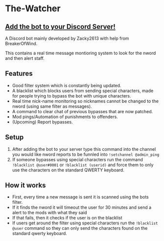 # The-Watcher

## [Add the bot to your Discord Server!](https://discord.com/api/oauth2/authorize?client_id=1002831837657317427&permissions=8&scope=bot)

A Discord bot mainly developed by Zacky2613 with help from BreakerOfWind.

This contains a real time message montioring system to look for the nword and then alert staff.

## Features

- Good filter system which is constantly being updated.
- A blacklist which blocks users from sending special characters, made for people trying to bypass the bot with unique characters.
- Real time nick-name monitoring so nicknames cannot be changed to the nword (using same filter as messages).
- A command to clear chat of previous bypasses that are now patched.
- Mod pings/Automation of punishments to offenders.
- (Upcoming) Report bypasses.

## Setup

1. After adding the bot to your server type this command into the channel you would like nword reports to be funnled into `!setchannel @admin_ping`
2. If someone bypasses using special characters run the command `!blacklist @user#0001` or `!blacklist (userid)` and force them to only use the characters on the standard QWERTY keyboard.

## How it works

- First, every time a new message is sent it is scanned using the bots filter.
- If it finds the nword it will timeout the user for 30 minutes and send a alert to the mods with what they said
- If that fails, then it checks if the user is on the blacklist
- If users get around the filter using special characters run the `!blacklist @user` command so they can only send the characters found on the standard qwerty keyboard.
